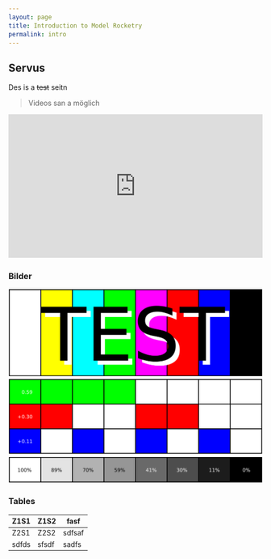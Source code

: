 ```yaml
---
layout: page
title: Introduction to Model Rocketry
permalink: intro
---
```

## Servus

Des is a ~~test~~ seitn

>Videos san a möglich

<iframe style="width: 100%; aspect-ratio: 16 / 9;" src="https://www.youtube.com/embed/e9AolB5W4UA?si=mCV5CpfVlKcIDPLX" title="YouTube video player" frameborder="0" allow="accelerometer; autoplay; clipboard-write; encrypted-media; gyroscope; picture-in-picture; web-share" referrerpolicy="strict-origin-when-cross-origin" allowfullscreen></iframe>

### Bilder

![](/assets/images/Test.svg)

### Tables

| Z1S1  | Z1S2  | fasf   |
| ----- | ----- | ------ |
| Z2S1  | Z2S2  | sdfsaf |
| sdfds | sfsdf | sadfs  |
